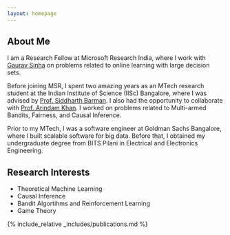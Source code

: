 ```yaml
---
layout: homepage
---
```


## About Me

I am a Research Fellow at Microsoft Research India, where I work with [Gaurav Sinha](https://www.microsoft.com/en-us/research/people/gauravsinha/) on problems related to online learning with large decision sets. 

Before joining MSR, I spent two amazing years as an MTech research student at the Indian Institute of Science (IISc) Bangalore, where I was advised by [Prof. Siddharth Barman](https://www.csa.iisc.ac.in/~barman/). I also had the opportunity to collaborate with [Prof. Arindam Khan](https://www.csa.iisc.ac.in/~arindamkhan/). I worked on problems related to Multi-armed Bandits, Fairness, and Causal Inference.

Prior to my MTech, I was a software engineer at Goldman Sachs Bangalore, where I built scalable software for big data. Before that, I obtained my undergraduate degree from BITS Pilani in Electrical and Electronics Engineering.

## Research Interests

- Theoretical Machine Learning
- Causal Inference
- Bandit Algortihms and Reinforcement Learning
- Game Theory


<!-- ## News

- **[Feb. 2020]** Our paper about incremental learning is accepted to CVPR 2020.
- **[Feb. 2020]** We will host the ACM Multimedia Asia 2020 conference in Singapore!
- **[Sept. 2019]** Our paper about few-shot learning is accepted to NeurIPS 2019.
- **[Mar. 2019]** Our paper about few-shot learning is accepted to CVPR 2019. -->

{% include_relative _includes/publications.md %}

<!-- {% include_relative _includes/services.md %} -->
